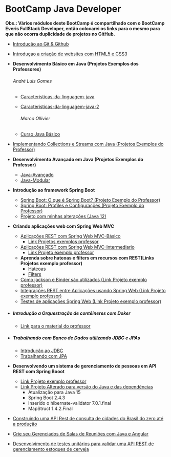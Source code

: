 # BootCamp Java Developer

**Obs.: Vários módulos deste BootCamp é compartilhado com o BootCamp Everis FullStack Developer, então colocarei os links para o mesmo para que não ocorra duplicidade de projetos no GitHub.**



- [Introdução ao Git & Github]( https://github.com/SidneyMoreira/bootCampsDIO/tree/master/EverisFullStack/IntroGitGithub/workspace/livro-receitas)

- [Introduçao a criação de websites com HTML5 e CSS3](https://github.com/SidneyMoreira/bootCampsDIO/tree/master/EverisFullStack/IntroCriaWebSitesHTMLeCSS3)

- **Desenvolvimento Básico em Java  (Projetos Exemplos dos Professores)**

  ###### 		André Luis Gomes

  - [Caracteristicas-da-linguagem-java](https://github.com/andrelugomes/digital-innovation-one/tree/master/caracteristicas-da-linguagem-java)

  - [Caracteristicas-da-linguagem-java-2](https://github.com/andrelugomes/digital-innovation-one/tree/master/caracteristicas-da-linguagem-java-2)

    ###### Marco Ollivier

  - [Curso Java Básico](https://github.com/marcopollivier/DigitalInnovationOne-CursoBasicoJava)

- [Implementando Collections e Streams com Java (Projetos Exemplos do Professor)](https://github.com/wesleyfuchter/collections-course)

- **Desenvolvimento Avançado em Java (Projetos Exemplos do Professor)**

  - [Java-Avançado](https://github.com/jpbaterabsb/java-avancado)
  - [Java-Modular](https://github.com/jpbaterabsb/java-modular)

- **Introdução ao framework Spring Boot** 

  - [Spring Boot: O que é Spring Boot? (Projeto Exemplo do Professor)](https://github.com/rpeleias/springboot_digital_innovation_one)
  - [Spring Boot: Profiles e Configurações (Projeto Exemplo do Professor)](https://github.com/rpeleias/springbootprofile_digital_innovation_one)
  - [Projeto com minhas alterações (Java 12)](https://github.com/SidneyMoreira/bootCampsDIO/tree/master/EverisFullStack/IntroFrameworkSpringBoot)

- **Criando aplicações web com Spring Web MVC**

  - [Aplicações REST com Spring Web MVC-Básico]()
    - [Link Projetos exemplos professor](https://github.com/andrelugomes/global-labs-academy)
  - [Aplicações REST com Spring Web MVC-Intermediario]()
    - [Link Projeto exemplo professor](https://github.com/glauber-barboza/digitalinnovation-jaxrs)
  - **Aprenda sobre hateoas e filters em recursos com REST(Links Projetos exemplo professor)**
    - [Hateoas](https://github.com/glauber-barboza/digitalinnovation-hateoas-init)
    - [Filters](https://github.com/glauber-barboza/digitalinnovation-filters)
  - [Como jackson e Binder são utilizados (Link Projeto exemplo professor)](https://github.com/glauber-barboza/digitalinnovation-jackson)
  - [Integrações REST entre Aplicações usando Spring Web (Link Projeto exemplo professor)](https://github.com/glauber-barboza/spring-web)
  - [Testes de aplicações Spring Web (Link Projeto exemplo professor)](https://github.com/glauber-barboza/digitalinovation-mockmvc)

- ##### Introdução a Orquestração de contêineres com Doker

  - [Link para o material do professor](https://github.com/luistkd4/docker101)
  
- ##### Trabalhando com Banco de Dados utilizando JDBC e JPAs

  - [Introdução ao JDBC](https://github.com/danielkv7/jdbc-basico)
  - [Trabalhando com JPA](https://github.com/danielkv7/jpa-basico)
  
- **Desenvolvendo um sistema de gerenciamento de pessoas em API REST com Spring Booot**

  - [Link Projeto exemplo professor](https://github.com/rpeleias/personapi_dio_live_coding)
  - [Link Projeto Alterado para versão do Java e das dependências](https://github.com/SidneyMoreira/bootCampsDIO/tree/master/EverisFullStack/DevSistGerePessoasAPI_Rest_SpringBoot/personapi_maven)
    - Atualização para Java 15
    - Spring Boot 2.4.3
    - Inserido o hibernate-validator 7.0.1.final 
    - MapStruct 1.4.2.Final

- [Construindo uma API Rest de consulta de cidades do Brasil do zero até a produção]()

- [Crie seu Gerenciados de Salas de Reuniões com Java e Angular](https://github.com/SidneyMoreira/bootCampsDIO/tree/master/EverisFullStack/CrieGerencSalasReunioesJavaeAngular)

- [Desenvolvimento de testes unitários para validar uma API REST de gerenciamento estoques de cerveja](https://github.com/SidneyMoreira/bootCampsDIO/tree/master/EverisFullStack/TestUnitAPIRestContBeer)

  

